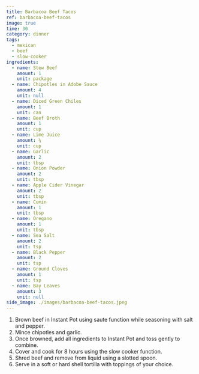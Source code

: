```yaml
---
title: Barbacoa Beef Tacos
ref: barbacoa-beef-tacos
image: true
time: 30
category: dinner
tags:
  - mexican
  - beef
  - slow-cooker
ingredients:
  - name: Stew Beef
    amount: 1
    unit: package
  - name: Chipotles in Adobe Sauce
    amount: 4
    unit: null
  - name: Diced Green Chiles
    amount: 1
    unit: can
  - name: Beef Broth
    amount: 1
    unit: cup
  - name: Lime Juice
    amount: ¼
    unit: cup
  - name: Garlic
    amount: 2
    unit: tbsp
  - name: Onion Powder
    amount: 2
    unit: tbsp
  - name: Apple Cider Vinegar
    amount: 2
    unit: tbsp
  - name: Cumin
    amount: 1
    unit: tbsp
  - name: Oregano
    amount: 1
    unit: tbsp
  - name: Sea Salt
    amount: 2
    unit: tsp
  - name: Black Pepper
    amount: 2
    unit: tsp
  - name: Ground Cloves
    amount: 1
    unit: tsp
  - name: Bay Leaves
    amount: 3
    unit: null
side_image: ./images/barbacoa-beef-tacos.jpeg
---
```

1. Brown beef in Instant Pot using saute function while seasoning with salt and pepper.
2. Mince chipotles and garlic.
3. Once browned, add all ingredients to Instant Pot and toss gently to combine.
4. Cover and cook for 8 hours using the slow cooker function.
5. Shred beef and remove from liquid using a slotted spoon.
6. Serve in a soft or hard shell tortilla with toppings of your choice.
